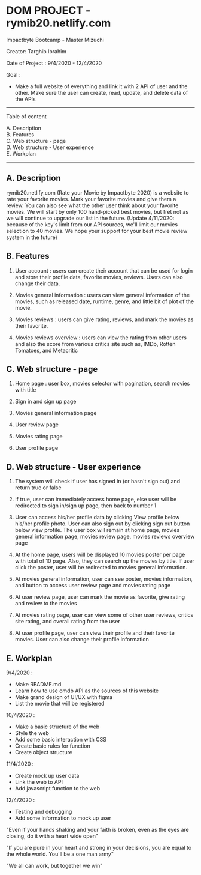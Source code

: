 # DOM PROJECT - rymib20.netlify.com

Impactbyte Bootcamp - Master Mizuchi

Creator: Targhib Ibrahim

Date of Project : 9/4/2020 - 12/4/2020

Goal : 
- Make a full website of everything and link it with 2 API of user and the other. Make sure the user can create, read, update, and delete data of the APIs

---
Table of content

A. Description<br>
B. Features<br>
C. Web structure - page<br>
D. Web structure - User experience<br>
E. Workplan

---
A. Description
-
rymib20.netlify.com (Rate your Movie by Impactbyte 2020) is a website to rate your favorite movies. Mark your favorite movies and give them a review. You can also see what the other user think about your favorite movies. We will start by only 100 hand-picked best movies, but fret not as we will continue to upgrade our list in the future. (Update 4/11/2020: because of the key's limit from our API sources, we'll limit our movies selection to 40 movies. We hope your support for your best movie review system in the future) 

B. Features
-
1. User account : users can create their account that can be used for login and store their profile data, favorite movies, reviews. Users can also change their data.

2. Movies general information : users can view general information of the movies, such as released date, runtime, genre, and little bit of plot of the movie.

3. Movies reviews : users can give rating, reviews, and mark the movies as their favorite.

4. Movies reviews overview : users can view the rating from other users and also the score from various critics site such as, IMDb, Rotten Tomatoes, and Metacritic

C. Web structure - page
-
1. Home page : user box, movies selector with pagination, search movies with title

2. Sign in and sign up page

3. Movies general information page

4. User review page

5. Movies rating page

6. User profile page

D. Web structure - User experience
-
1. The system will check if user has signed in (or hasn't sign out) and return true or false

2. If true, user can immediately access home page, else user will be redirected to sign in/sign up page, then back to number 1

3. User can access his/her profile data by clicking View profile below his/her profile photo. User can also sign out by clicking sign out button below view profile. The user box will remain at home page, movies general information page, movies review page, movies reviews overview page

4. At the home page, users will be displayed 10 movies poster per page with total of 10 page. Also, they can search up the movies by title. If user click the poster, user will be redirected to movies general information. 

5. At movies general information, user can see poster, movies information, and button to access user review page and movies rating page

6. At user review page, user can mark the movie as favorite, give rating and review to the movies

7. At movies rating page, user can view some of other user reviews, critics site rating, and overall rating from the user

8. At user profile page, user can view their profile and their favorite movies. User can also change their profile information

E. Workplan
-
9/4/2020 :

- Make README.md
- Learn how to use omdb API as the sources of this website
- Make grand design of UI/UX with figma
- List the movie that will be registered

10/4/2020 : 

- Make a basic structure of the web
- Style the web
- Add some basic interaction with CSS
- Create basic rules for function
- Create object structure

11/4/2020 : 

- Create mock up user data
- Link the web to API
- Add javascript function to the web

12/4/2020 : 
- Testing and debugging
- Add some information to mock up user


"Even if your hands shaking and your faith is broken, even as the eyes are closing, do it with a heart wide open"

"If you are pure in your heart and strong in your decisions, you are equal to the whole world. You'll be a one man army"

"We all can work, but together we win"